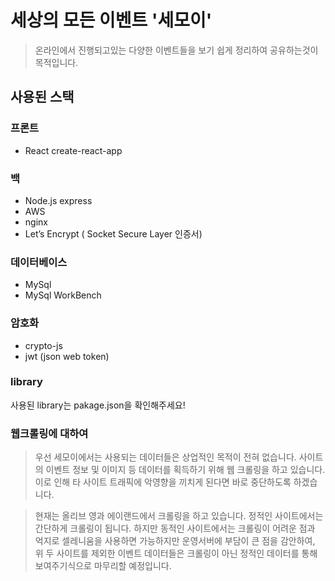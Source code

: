 # 세상의 모든 이벤트 '세모이'
> 온라인에서 진행되고있는 다양한 이벤트들을 보기 쉽게 정리하여 공유하는것이 목적입니다.


## 사용된 스택
### 프론트
- React create-react-app

### 백
- Node.js express
- AWS
- nginx
- Let’s Encrypt ( Socket Secure Layer 인증서)

### 데이터베이스
- MySql
- MySql WorkBench

### 암호화
- crypto-js
- jwt (json web token)

### library
사용된 library는 pakage.json을 확인해주세요!

### 웹크롤링에 대하여
> 우선 세모이에서는 사용되는 데이터들은 상업적인 목적이 전혀 없습니다.
사이트의 이벤트 정보 및 이미지 등 데이터를 획득하기 위해 웹 크롤링을 하고 있습니다.
이로 인해 타 사이트 트래픽에 악영향을 끼치게 된다면 바로 중단하도록 하겠습니다.

> 현재는 올리브 영과 에이랜드에서 크롤링을 하고 있습니다.  정적인 사이트에서는 간단하게 크롤링이 됩니다. 하지만 동적인 사이트에서는 크롤링이 어려운 점과 억지로 셀레니움을 사용하면 가능하지만 운영서버에 부담이 큰 점을 감안하여, 위 두 사이트를 제외한 이벤트 데이터들은 크롤링이 아닌 정적인 데이터를 통해 보여주기식으로 마무리할 예정입니다.
